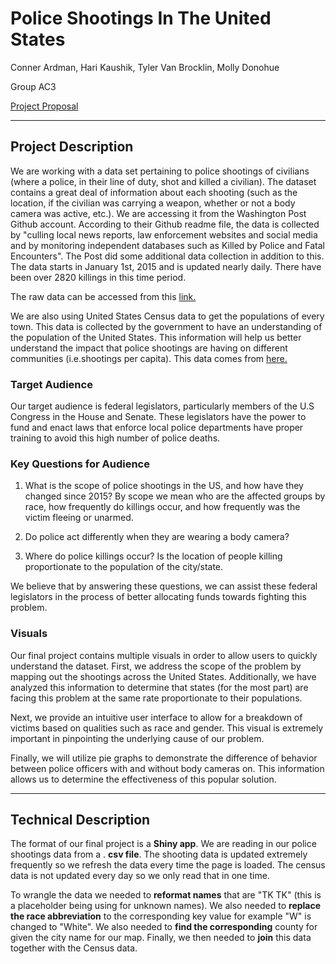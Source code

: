 # Police Shootings In The United States

Conner Ardman, Hari Kaushik, Tyler Van Brocklin, Molly Donohue

Group AC3

[Project Proposal](proposal.md)

---
## Project Description

We are working with a data set pertaining to police shootings of civilians (where a police, in their line of duty, shot and killed a civilian). The dataset contains a great deal of information about each shooting (such as the location, if the civilian was carrying a weapon, whether or not a body camera was active, etc.). We are accessing it from the Washington Post Github account. According to their Github readme file, the data is collected by &quot;culling local news reports, law enforcement websites and social media and by monitoring independent databases such as Killed by Police and Fatal Encounters&quot;. The Post did some additional data collection in addition to this. The data starts in January 1st, 2015 and is updated nearly daily. There have been over 2820 killings in this time period.

The raw data can be accessed from this [link.](https://github.com/washingtonpost/data-police-shootings/blob/master/fatal-police-shootings-data.csv)

We are also using United States Census data to get the populations of every town. This data is collected by the government to have an understanding of the population of the United States. This information will help us better understand the impact that police shootings are having on different communities (i.e.shootings per capita). This data comes from [here.](https://www.census.gov/data/datasets/2016/demo/popest/total-cities-and-towns.html)

### Target Audience

Our target audience is federal legislators, particularly members of the U.S Congress in the House and Senate. These legislators have the power to fund and enact laws that enforce local police departments have proper training to avoid this high number of police deaths.

### Key Questions for Audience

1. What is the scope of police shootings in the US, and how have they changed since 2015? By scope we mean who are the affected groups by race, how frequently do killings occur, and how frequently was the victim fleeing or unarmed.

2. Do police act differently when they are wearing a body camera?

3. Where do police killings occur? Is the location of people killing proportionate to the population of the city/state.

We believe that by answering these questions, we can assist these federal legislators in the process of better allocating funds towards fighting this problem.

### Visuals

Our final project contains multiple visuals in order to allow users to quickly understand the dataset. First, we address the scope of the problem by mapping out the shootings across the United States. Additionally, we have analyzed  this information to determine that states (for the most part) are facing this problem at the same rate proportionate to their populations.

Next, we provide an intuitive user interface to allow for a breakdown of victims based on qualities such as race and gender. This visual is extremely important in pinpointing the underlying cause of our problem.

Finally, we will utilize pie graphs to demonstrate the difference of behavior between police officers with and without body cameras on. This information allows us to determine the effectiveness of this popular solution.

---
## Technical Description

The format of our final project is a **Shiny app**. We are reading in our police shootings data from a . **csv file**. The shooting data is updated extremely frequently so we refresh the data every time the page is loaded. The census data is not updated every day so we only read that in one time.

To wrangle the data we needed to **reformat names** that are &quot;TK TK&quot; (this is a placeholder being using for unknown names). We also needed to **replace the race abbreviation** to the corresponding key value for example &quot;W&quot; is changed to &quot;White&quot;. We also needed to **find the corresponding** county for given the city name for our map.  Finally, we then needed to **join** this data together with the Census data.
